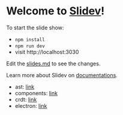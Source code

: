 # Welcome to [Slidev](https://github.com/slidevjs/slidev)!

To start the slide show:

- `npm install`
- `npm run dev`
- visit http://localhost:3030

Edit the [slides.md](./slides.md) to see the changes.

Learn more about Slidev on [documentations](https://sli.dev/).


<!-- slides starts -->

- ast: [link](https://deuscx.github.io/talks/ast/)
- components: [link](https://deuscx.github.io/talks/components/)
- crdt: [link](https://deuscx.github.io/talks/crdt/)
- electron: [link](https://deuscx.github.io/talks/electron/)

<!-- slides ends -->
